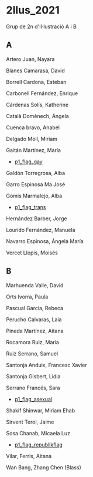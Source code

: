 # 2Ilus_2021
Grup de 2n d'Il·lustració A i B
## A

Artero Juan, Nayara 

Blanes Camarasa, David 

Borrell Cardona, Esteban 

Carbonell Fernández, Enrique 

Cárdenas Solís, Katherine 

Català Domènech, Ángela 

Cuenca bravo, Anabel 

Delgado Moll, Miriam 

Gaitán Martínez, María 
* [p1_flag_gay](https://mariagay.github.io/p0_sapphicflag/)

Galdón Torregrosa, Alba 

Garro Espinosa Ma José 

Gomis Marmalejo, Alba 
* [p1_flag_trans](https://albagomis.github.io/p0_flag/)

Hernández Barber, Jorge 

Lourido Fernández, Manuela 

Navarro Espinosa, Ángela María 

Vercet Llopis, Moisés 

## B

Marhuenda Valle, David 

Orts Ivorra, Paula 

Pascual García, Rebeca 

Perucho Calvaras, Laia 

Pineda Martínez, Aitana 

Rocamora Ruiz, María 

Ruiz Serrano, Samuel

Santonja Anduix, Francesc Xavier 

Santonja Gisbert, Lidia 

Serrano Francés, Sara 
* [p1_flag_asexual](https://akaablue.github.io/p0_/)

Shakif Shinwar, Miriam Ehab 

Sirvent Terol, Jaime 

Sosa Chanab, Micaela Luz 
* [p1_flag_republikflag](https://m2293.github.io/p0_republikflag/)

Vilar, Ferris, Aitana 

Wan Bang, Zhang Chen (Blass) 
